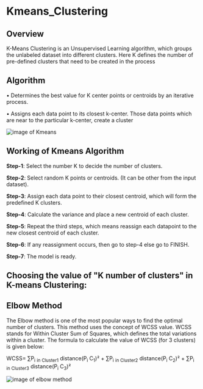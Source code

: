 # Kmeans_Clustering

## Overview 

 K-Means Clustering is an Unsupervised Learning algorithm, which groups the unlabeled dataset into different clusters. Here K defines the number of pre-defined clusters that need to be created in the process

## Algorithm
 •  Determines the best value for K center points or centroids by an iterative process.

 •  Assigns each data point to its closest k-center. Those data points which are near to the particular k-center, create a cluster

 ![image of Kmeans](https://serokell.io/files/q4/q49pm3tx.K-Means_Clustering_Algorithm_pic1_(1).png)

## Working of Kmeans Algorithm 

**Step-1**: Select the number K to decide the number of clusters.

**Step-2**: Select random K points or centroids. (It can be other from the input dataset).

**Step-3**: Assign each data point to their closest centroid, which will form the predefined K clusters.

**Step-4**: Calculate the variance and place a new centroid of each cluster.

**Step-5**: Repeat the third steps, which means reassign each datapoint to the new closest centroid of each cluster.

**Step-6**: If any reassignment occurs, then go to step-4 else go to FINISH.

**Step-7**: The model is ready.

## Choosing the value of "K number of clusters" in K-means Clustering:

## Elbow Method 
 
 The Elbow method is one of the most popular ways to find the optimal number of clusters. This method uses the concept of WCSS value. WCSS stands for Within Cluster Sum of Squares, which defines the total variations within a cluster. The formula to calculate the value of WCSS (for 3 clusters) is given below:
 
  WCSS= ∑P<sub>i</sub> <sub> in Cluster1</sub> distance(P<sub>i</sub> C<sub>1</sub>)² + ∑P<sub>i</sub> <sub>in Cluster2</sub> distance(P<sub>i</sub> C<sub>2</sub>)² + ∑P<sub>i</sub> <sub>in Cluster3</sub> distance(P<sub>i</sub> C<sub>3</sub>)²
  
  
   ![image of elbow method](https://media.geeksforgeeks.org/wp-content/uploads/20230418184509/download-(7).png)
